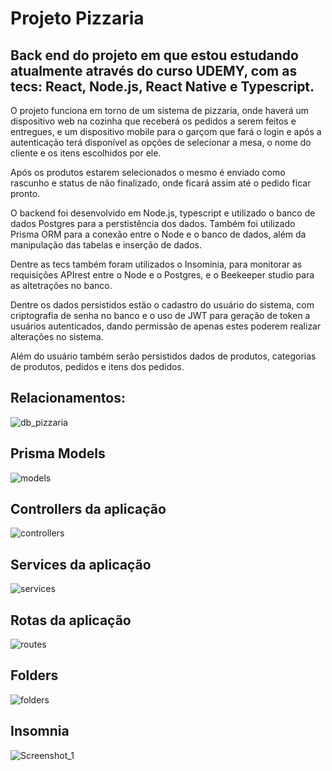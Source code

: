 # Projeto Pizzaria

## Back end do projeto em que estou estudando atualmente através do curso UDEMY, com as tecs: React, Node.js, React Native e Typescript.

O projeto funciona em torno de um sistema de pizzaria, onde haverá um dispositivo web na cozinha que receberá os pedidos a serem feitos e entregues, e um dispositivo mobile para o garçom que fará o login e após a autenticação terá disponível as opções de selecionar a mesa, o nome do cliente e os itens escolhidos por ele. 

Após os produtos estarem selecionados o mesmo é enviado como rascunho e status de não finalizado, onde ficará assim até o pedido ficar pronto.

O backend foi desenvolvido em Node.js, typescript e utilizado o banco de dados Postgres para a perstistência dos dados. Também foi utilizado Prisma ORM para a conexão entre o Node e o banco de dados, além da manipulação das tabelas e inserção de dados.

Dentre as tecs também foram utilizados o Insominia, para monitorar as requisições APIrest entre o Node e o Postgres, e o Beekeeper studio para as altetrações no banco. 

Dentre os dados persistidos estão o cadastro do usuário do sistema, com criptografia de senha no banco e o uso de JWT para geração de token a usuários autenticados, dando permissão de apenas estes poderem realizar alterações no sistema.

Além do usuário também serão persistidos dados de produtos, categorias de produtos, pedidos e itens dos pedidos.

## Relacionamentos:

![db_pizzaria](https://user-images.githubusercontent.com/61561169/179373868-2f13ef18-be4f-47b5-8600-b2e4d448462f.png)

## Prisma Models

![models](https://user-images.githubusercontent.com/61561169/183743841-7710e447-2dcb-401d-97d2-6861867f2712.png)

## Controllers da aplicação

![controllers](https://user-images.githubusercontent.com/61561169/183743938-14288db6-8bd4-411d-a856-b33d6eee44bb.png)

## Services da aplicação

![services](https://user-images.githubusercontent.com/61561169/183743976-fcb49299-9f04-4029-b077-f0e069bf1d1d.png)

## Rotas da aplicação

![routes](https://user-images.githubusercontent.com/61561169/183744132-f1d01e4f-6d7a-42ec-a7f3-171c4bdbda8b.png)

## Folders 

![folders](https://user-images.githubusercontent.com/61561169/183744181-c139f559-6d07-46c5-a95d-bf7ca1483299.png)

## Insomnia

![Screenshot_1](https://user-images.githubusercontent.com/61561169/183744302-a2ee69e6-751d-4890-bc65-d3f6af69f1a8.png)



